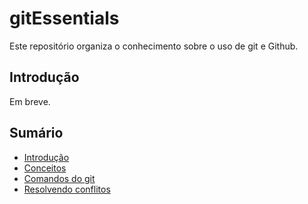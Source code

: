 # gitEssentials

Este repositório organiza o conhecimento sobre o uso de git e Github.

## Introdução

Em breve.

## Sumário

* [Introdução](#introdução)
* [Conceitos](chapters/conceitos.md)
* [Comandos do git](chapters/comandos.md)
* [Resolvendo conflitos](chapters/resolvendo_conflitos.md)